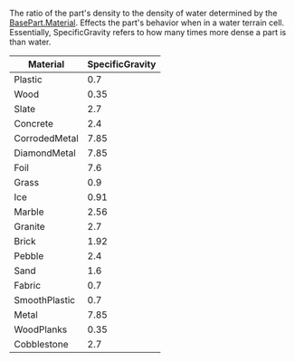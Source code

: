 The ratio of the part's density to the density of water determined by the
[BasePart.Material](https://create.roblox.com/docs/reference/engine/classes/BasePart#Material). Effects the part's behavior when in a water terrain
cell. Essentially, SpecificGravity refers to how many times more dense a
part is than water.

| Material      | SpecificGravity |
| ------------- | --------------- |
| Plastic       | 0.7             |
| Wood          | 0.35            |
| Slate         | 2.7             |
| Concrete      | 2.4             |
| CorrodedMetal | 7.85            |
| DiamondMetal  | 7.85            |
| Foil          | 7.6             |
| Grass         | 0.9             |
| Ice           | 0.91            |
| Marble        | 2.56            |
| Granite       | 2.7             |
| Brick         | 1.92            |
| Pebble        | 2.4             |
| Sand          | 1.6             |
| Fabric        | 0.7             |
| SmoothPlastic | 0.7             |
| Metal         | 7.85            |
| WoodPlanks    | 0.35            |
| Cobblestone   | 2.7             |